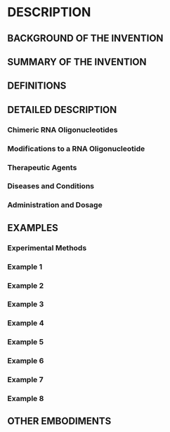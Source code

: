 # DESCRIPTION

## BACKGROUND OF THE INVENTION

## SUMMARY OF THE INVENTION

## DEFINITIONS

## DETAILED DESCRIPTION

### Chimeric RNA Oligonucleotides

### Modifications to a RNA Oligonucleotide

### Therapeutic Agents

### Diseases and Conditions

### Administration and Dosage

## EXAMPLES

### Experimental Methods

### Example 1

### Example 2

### Example 3

### Example 4

### Example 5

### Example 6

### Example 7

### Example 8

## OTHER EMBODIMENTS

